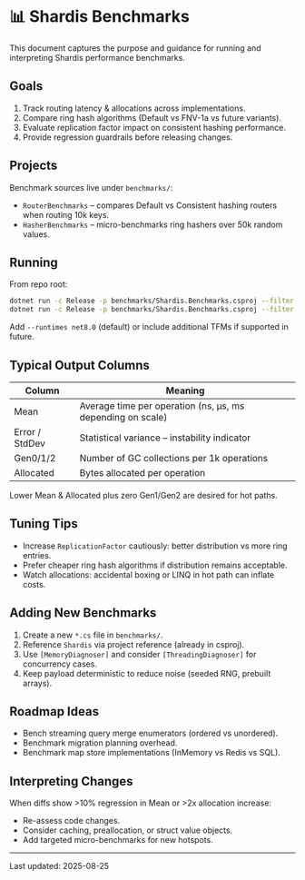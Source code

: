# 📊 Shardis Benchmarks

This document captures the purpose and guidance for running and interpreting Shardis performance benchmarks.

## Goals

1. Track routing latency & allocations across implementations.
2. Compare ring hash algorithms (Default vs FNV-1a vs future variants).
3. Evaluate replication factor impact on consistent hashing performance.
4. Provide regression guardrails before releasing changes.

## Projects

Benchmark sources live under `benchmarks/`:

- `RouterBenchmarks` – compares Default vs Consistent hashing routers when routing 10k keys.
- `HasherBenchmarks` – micro-benchmarks ring hashers over 50k random values.

## Running

From repo root:

```bash
dotnet run -c Release -p benchmarks/Shardis.Benchmarks.csproj --filter *RouterBenchmarks*
dotnet run -c Release -p benchmarks/Shardis.Benchmarks.csproj --filter *HasherBenchmarks*
```

Add `--runtimes net8.0` (default) or include additional TFMs if supported in future.

## Typical Output Columns

| Column | Meaning |
|--------|---------|
| Mean | Average time per operation (ns, μs, ms depending on scale) |
| Error / StdDev | Statistical variance – instability indicator |
| Gen0/1/2 | Number of GC collections per 1k operations |
| Allocated | Bytes allocated per operation |

Lower Mean & Allocated plus zero Gen1/Gen2 are desired for hot paths.

## Tuning Tips

- Increase `ReplicationFactor` cautiously: better distribution vs more ring entries.
- Prefer cheaper ring hash algorithms if distribution remains acceptable.
- Watch allocations: accidental boxing or LINQ in hot path can inflate costs.

## Adding New Benchmarks

1. Create a new `*.cs` file in `benchmarks/`.
2. Reference `Shardis` via project reference (already in csproj).
3. Use `[MemoryDiagnoser]` and consider `[ThreadingDiagnoser]` for concurrency cases.
4. Keep payload deterministic to reduce noise (seeded RNG, prebuilt arrays).

## Roadmap Ideas

- Bench streaming query merge enumerators (ordered vs unordered).
- Benchmark migration planning overhead.
- Benchmark map store implementations (InMemory vs Redis vs SQL).

## Interpreting Changes

When diffs show >10% regression in Mean or >2x allocation increase:

- Re-assess code changes.
- Consider caching, preallocation, or struct value objects.
- Add targeted micro-benchmarks for new hotspots.

---

Last updated: 2025-08-25
